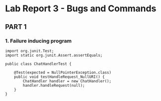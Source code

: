 # Lab Report 3 - Bugs and Commands 

## PART 1

### 1. Failure inducing program
```
import org.junit.Test;
import static org.junit.Assert.assertEquals;

public class ChatHandlerTest {

    @Test(expected = NullPointerException.class)
    public void testHandleRequest_NullURI() {
        ChatHandler handler = new ChatHandler();
        handler.handleRequest(null);
    }
}
```
